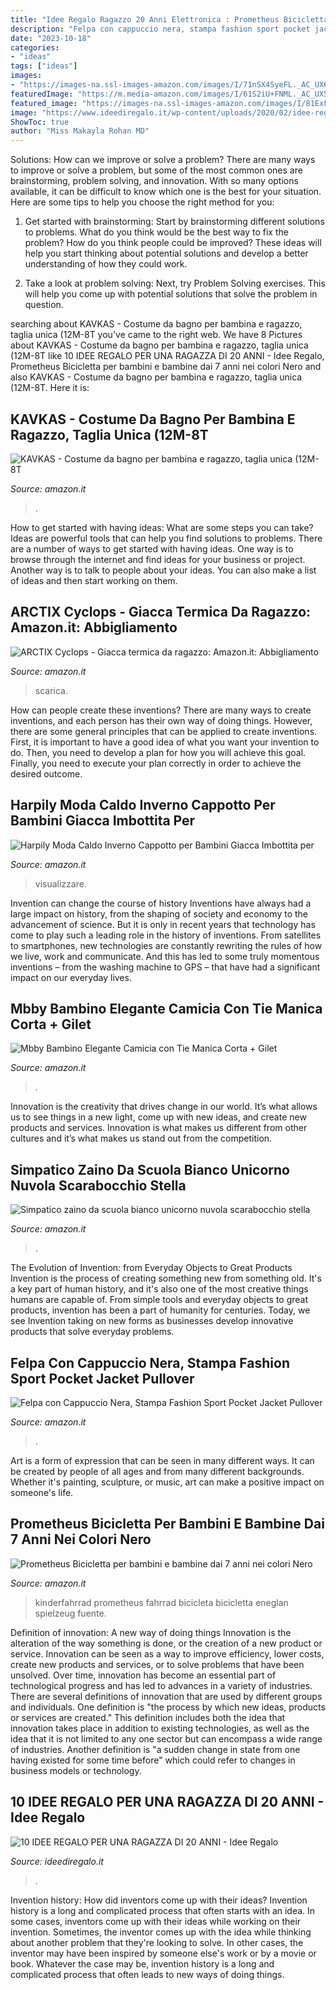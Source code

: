 ```yaml
---
title: "Idee Regalo Ragazzo 20 Anni Elettronica : Prometheus Bicicletta Per Bambini E Bambine Dai 7 Anni Nei Colori Nero"
description: "Felpa con cappuccio nera, stampa fashion sport pocket jacket pullover"
date: "2023-10-18"
categories:
- "ideas"
tags: ["ideas"]
images:
- "https://images-na.ssl-images-amazon.com/images/I/71nSX4SyeFL._AC_UX679_.jpg"
featuredImage: "https://m.media-amazon.com/images/I/61S2iU+FNML._AC_UX522_.jpg"
featured_image: "https://images-na.ssl-images-amazon.com/images/I/81ExFbPl2lL._AC_UX569_.jpg"
image: "https://www.ideediregalo.it/wp-content/uploads/2020/02/idee-regalo-ragazza-20-anni.jpg"
ShowToc: true
author: "Miss Makayla Rohan MD"
---
```



Solutions: How can we improve or solve a problem?
There are many ways to improve or solve a problem, but some of the most common ones are brainstorming, problem solving, and innovation. With so many options available, it can be difficult to know which one is the best for your situation. Here are some tips to help you choose the right method for you:
1. Get started with brainstorming: Start by brainstorming different solutions to problems. What do you think would be the best way to fix the problem? How do you think people could be improved? These ideas will help you start thinking about potential solutions and develop a better understanding of how they could work.

2. Take a look at problem solving: Next, try Problem Solving exercises. This will help you come up with potential solutions that solve the problem in question.

	

		
searching about KAVKAS - Costume da bagno per bambina e ragazzo, taglia unica (12M-8T you've came to the right web. We have 8 Pictures about KAVKAS - Costume da bagno per bambina e ragazzo, taglia unica (12M-8T like 10 IDEE REGALO PER UNA RAGAZZA DI 20 ANNI - Idee Regalo, Prometheus Bicicletta per bambini e bambine dai 7 anni nei colori Nero and also KAVKAS - Costume da bagno per bambina e ragazzo, taglia unica (12M-8T. Here it is:
		
    
## KAVKAS - Costume Da Bagno Per Bambina E Ragazzo, Taglia Unica (12M-8T

<img loading=lazy src="https://images-na.ssl-images-amazon.com/images/I/71XFHQao4YL._AC_UX522_.jpg" onerror="this.onerror=null;this.src='https://tse2.mm.bing.net/th?id=OIP.w5m506JdndyGQd_mHlppZwHaKD&amp;pid=15.1';" alt="KAVKAS - Costume da bagno per bambina e ragazzo, taglia unica (12M-8T">

_Source: amazon.it_

>. 

	

How to get started with having ideas: What are some steps you can take?
Ideas are powerful tools that can help you find solutions to problems. There are a number of ways to get started with having ideas. One way is to browse through the internet and find ideas for your business or project. Another way is to talk to people about your ideas. You can also make a list of ideas and then start working on them.

    
## ARCTIX Cyclops - Giacca Termica Da Ragazzo: Amazon.it: Abbigliamento

<img loading=lazy src="https://images-na.ssl-images-amazon.com/images/I/81ExFbPl2lL._AC_UX569_.jpg" onerror="this.onerror=null;this.src='https://tse4.mm.bing.net/th?id=OIP.Icedjv65fSHOp2f9-Cd5ZQHaKI&amp;pid=15.1';" alt="ARCTIX Cyclops - Giacca termica da ragazzo: Amazon.it: Abbigliamento">

_Source: amazon.it_

>scarica. 

	

How can people create these inventions?
There are many ways to create inventions, and each person has their own way of doing things. However, there are some general principles that can be applied to create inventions. First, it is important to have a good idea of what you want your invention to do. Then, you need to develop a plan for how you will achieve this goal. Finally, you need to execute your plan correctly in order to achieve the desired outcome.

    
## Harpily Moda Caldo Inverno Cappotto Per Bambini Giacca Imbottita Per

<img loading=lazy src="https://m.media-amazon.com/images/I/61S2iU+FNML._AC_UX522_.jpg" onerror="this.onerror=null;this.src='https://tse1.mm.bing.net/th?id=OIP.vbDKwZBNCLScM4f56NXSrQHaI5&amp;pid=15.1';" alt="Harpily Moda Caldo Inverno Cappotto per Bambini Giacca Imbottita per">

_Source: amazon.it_

>visualizzare. 

	

Invention can change the course of history
Inventions have always had a large impact on history, from the shaping of society and economy to the advancement of science. But it is only in recent years that technology has come to play such a leading role in the history of inventions. From satellites to smartphones, new technologies are constantly rewriting the rules of how we live, work and communicate. And this has led to some truly momentous inventions – from the washing machine to GPS – that have had a significant impact on our everyday lives.

    
## Mbby Bambino Elegante Camicia Con Tie Manica Corta + Gilet

<img loading=lazy src="https://images-na.ssl-images-amazon.com/images/I/61i7FhZO5kL._AC_UX569_.jpg" onerror="this.onerror=null;this.src='https://tse1.mm.bing.net/th?id=OIP.xkkr-kd3VA70dK87i-fBzwHaJV&amp;pid=15.1';" alt="Mbby Bambino Elegante Camicia con Tie Manica Corta + Gilet">

_Source: amazon.it_

>. 

	

Innovation is the creativity that drives change in our world. It’s what allows us to see things in a new light, come up with new ideas, and create new products and services. Innovation is what makes us different from other cultures and it’s what makes us stand out from the competition.

    
## Simpatico Zaino Da Scuola Bianco Unicorno Nuvola Scarabocchio Stella

<img loading=lazy src="https://m.media-amazon.com/images/I/61OKq82nkqS._AC_UX425_.jpg" onerror="this.onerror=null;this.src='https://tse1.mm.bing.net/th?id=OIP.BYd62Mi4TpsRPAuryD6qtwAAAA&amp;pid=15.1';" alt="Simpatico zaino da scuola bianco unicorno nuvola scarabocchio stella">

_Source: amazon.it_

>. 

	

The Evolution of Invention: from Everyday Objects to Great Products
Invention is the process of creating something new from something old. It's a key part of human history, and it's also one of the most creative things humans are capable of. From simple tools and everyday objects to great products, invention has been a part of humanity for centuries. Today, we see Invention taking on new forms as businesses develop innovative products that solve everyday problems.

    
## Felpa Con Cappuccio Nera, Stampa Fashion Sport Pocket Jacket Pullover

<img loading=lazy src="https://images-na.ssl-images-amazon.com/images/I/71nSX4SyeFL._AC_UX679_.jpg" onerror="this.onerror=null;this.src='https://tse1.mm.bing.net/th?id=OIP.EAHslV_UFVuH1wl2NdRu9QHaLg&amp;pid=15.1';" alt="Felpa con Cappuccio Nera, Stampa Fashion Sport Pocket Jacket Pullover">

_Source: amazon.it_

>. 

	

Art is a form of expression that can be seen in many different ways. It can be created by people of all ages and from many different backgrounds. Whether it's painting, sculpture, or music, art can make a positive impact on someone's life.

    
## Prometheus Bicicletta Per Bambini E Bambine Dai 7 Anni Nei Colori Nero

<img loading=lazy src="https://images-na.ssl-images-amazon.com/images/I/91FxQoI5QVL._AC_SL1500_.jpg" onerror="this.onerror=null;this.src='https://tse1.mm.bing.net/th?id=OIP.iOmf6bVpvQ_aeCQalsm-cgHaH3&amp;pid=15.1';" alt="Prometheus Bicicletta per bambini e bambine dai 7 anni nei colori Nero">

_Source: amazon.it_

>kinderfahrrad prometheus fahrrad bicicleta bicicletta eneglan spielzeug fuente. 

	

Definition of innovation: A new way of doing things
Innovation is the alteration of the way something is done, or the creation of a new product or service. Innovation can be seen as a way to improve efficiency, lower costs, create new products and services, or to solve problems that have been unsolved. Over time, innovation has become an essential part of technological progress and has led to advances in a variety of industries.
There are several definitions of innovation that are used by different groups and individuals. One definition is "the process by which new ideas, products or services are created." This definition includes both the idea that innovation takes place in addition to existing technologies, as well as the idea that it is not limited to any one sector but can encompass a wide range of industries. Another definition is "a sudden change in state from one having existed for some time before" which could refer to changes in business models or technology.

    
## 10 IDEE REGALO PER UNA RAGAZZA DI 20 ANNI - Idee Regalo

<img loading=lazy src="https://www.ideediregalo.it/wp-content/uploads/2020/02/idee-regalo-ragazza-20-anni.jpg" onerror="this.onerror=null;this.src='https://tse3.mm.bing.net/th?id=OIP.wZr0PSIqYSTlDpZ_vTahdAHaE8&amp;pid=15.1';" alt="10 IDEE REGALO PER UNA RAGAZZA DI 20 ANNI - Idee Regalo">

_Source: ideediregalo.it_

>. 

	

Invention history: How did inventors come up with their ideas?
Invention history is a long and complicated process that often starts with an idea. In some cases, inventors come up with their ideas while working on their invention. Sometimes, the inventor comes up with the idea while thinking about another problem that they're looking to solve. In other cases, the inventor may have been inspired by someone else's work or by a movie or book. Whatever the case may be, invention history is a long and complicated process that often leads to new ways of doing things.

